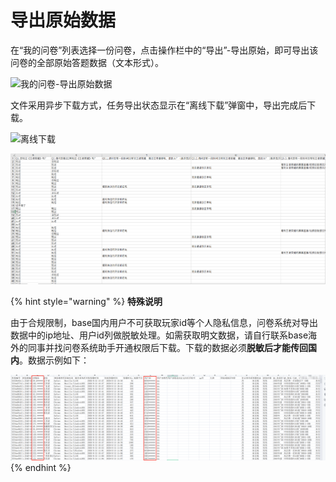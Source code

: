 # 导出原始数据

在“我的问卷”列表选择一份问卷，点击操作栏中的“导出”-导出原始，即可导出该问卷的全部原始答题数据（文本形式）。

![我的问卷-导出原始数据](../../.gitbook/assets/Snipaste\_2023-10-09\_10-17-08.png)

&#x20;文件采用异步下载方式，任务导出状态显示在“离线下载”弹窗中，导出完成后下载。

![离线下载](../../.gitbook/assets/Snipaste\_2023-10-09\_10-18-16.png)

![导出的原始数据](<../../.gitbook/assets/image (230).png>)

{% hint style="warning" %}
**特殊说明**

由于合规限制，base国内用户不可获取玩家id等个人隐私信息，问卷系统对导出数据中的ip地址、用户id列做脱敏处理。如需获取明文数据，请自行联系base海外的同事并找问卷系统助手开通权限后下载。下载的数据必须**脱敏后才能传回国内**。数据示例如下：

<img src="../../.gitbook/assets/image (2) (1) (1) (1).png" alt="" data-size="original">
{% endhint %}

